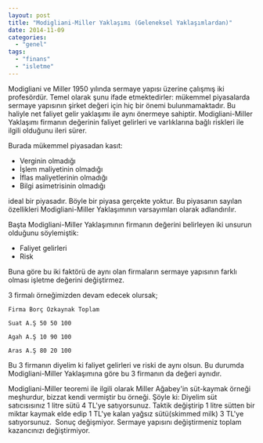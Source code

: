 ```yaml
---
layout: post
title: "Modigliani-Miller Yaklaşımı (Geleneksel Yaklaşımlardan)"
date: 2014-11-09
categories: 
  - "genel"
tags: 
  - "finans"
  - "isletme"
---
```


Modigliani ve Miller 1950 yılında sermaye yapısı üzerine çalışmış iki profesördür. Temel olarak şunu ifade etmektedirler: mükemmel piyasalarda sermaye yapısının şirket değeri için hiç bir önemi bulunmamaktadır. Bu haliyle net faliyet gelir yaklaşımı ile aynı önermeye sahiptir. Modigliani-Miller Yaklaşımı firmanın değerinin faliyet gelirleri ve varlıklarına bağlı riskleri ile ilgili olduğunu ileri sürer.

Burada mükemmel piyasadan kasıt:

- Verginin olmadığı
- İşlem maliyetinin olmadığı
- İflas maliyetlerinin olmadığı
- Bilgi asimetrisinin olmadığı

ideal bir piyasadır. Böyle bir piyasa gerçekte yoktur. Bu piyasanın sayılan özellikleri Modigliani-Miller Yaklaşımının varsayımları olarak adlandırılır.

Başta Modigliani-Miller Yaklaşımının firmanın değerini belirleyen iki unsurun olduğunu söylemiştik:

- Faliyet gelirleri
- Risk

Buna göre bu iki faktörü de aynı olan firmaların sermaye yapısının farklı olması işletme değerini değiştirmez.

3 firmalı örneğimizden devam edecek olursak;

```
Firma Borç Özkaynak Toplam
```

```
Suat A.Ş 50 50 100
```

```
Agah A.Ş 10 90 100
```

```
Aras A.Ş 80 20 100
```

Bu 3 firmanın diyelim ki faliyet gelirleri ve riski de aynı olsun. Bu durumda Modigliani-Miller Yaklaşımına göre bu 3 firmanın da değeri aynıdır.

Modigliani-Miller teoremi ile ilgili olarak Miller Ağabey'in süt-kaymak örneği meşhurdur, bizzat kendi vermiştir bu örneği. Şöyle ki: Diyelim süt satıcısısınız 1 litre sütü 4 TL'ye satıyorsunuz. Taktik değiştirip 1 litre sütten bir miktar kaymak elde edip 1 TL'ye kalan yağsız sütü(skimmed milk) 3 TL'ye satıyorsunuz.  Sonuç değişmiyor. Sermaye yapısını değiştirmeniz toplam kazancınızı değiştirmiyor.
